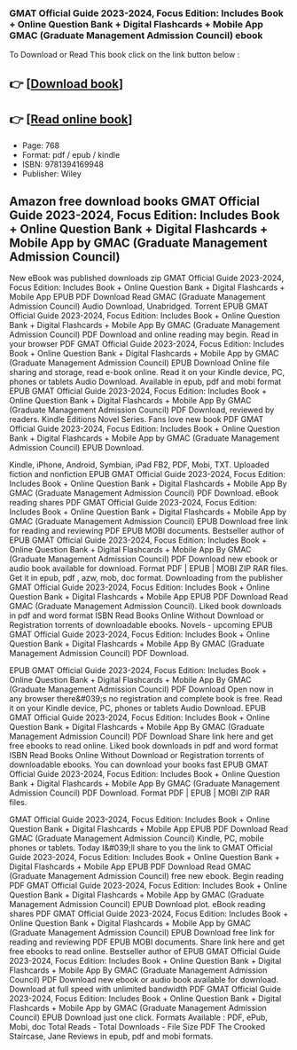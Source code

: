 ### GMAT Official Guide 2023-2024, Focus Edition: Includes Book + Online Question Bank + Digital Flashcards + Mobile App GMAC (Graduate Management Admission Council) ebook

To Download or Read This book click on the link button below :

## 👉  [**[Download book](http://ebooksharez.info/download.php?group=book&from=github.com&id=671824&lnk=1066 "Download book")**]

## 👉  [**[Read online book](http://ebooksharez.info/download.php?group=book&from=github.com&id=671824&lnk=1066 "Read online book")**]


* Page: 768
* Format: pdf / epub / kindle
* ISBN: 9781394169948
* Publisher: Wiley



## Amazon free download books GMAT Official Guide 2023-2024, Focus Edition: Includes Book + Online Question Bank + Digital Flashcards + Mobile App by GMAC (Graduate Management Admission Council)


New eBook was published downloads zip GMAT Official Guide 2023-2024, Focus Edition: Includes Book + Online Question Bank + Digital Flashcards + Mobile App EPUB PDF Download Read GMAC (Graduate Management Admission Council) Audio Download, Unabridged. Torrent EPUB GMAT Official Guide 2023-2024, Focus Edition: Includes Book + Online Question Bank + Digital Flashcards + Mobile App By GMAC (Graduate Management Admission Council) PDF Download and online reading may begin. Read in your browser PDF GMAT Official Guide 2023-2024, Focus Edition: Includes Book + Online Question Bank + Digital Flashcards + Mobile App by GMAC (Graduate Management Admission Council) EPUB Download Online file sharing and storage, read e-book online. Read it on your Kindle device, PC, phones or tablets Audio Download. Available in epub, pdf and mobi format EPUB GMAT Official Guide 2023-2024, Focus Edition: Includes Book + Online Question Bank + Digital Flashcards + Mobile App By GMAC (Graduate Management Admission Council) PDF Download, reviewed by readers. Kindle Editions Novel Series. Fans love new book PDF GMAT Official Guide 2023-2024, Focus Edition: Includes Book + Online Question Bank + Digital Flashcards + Mobile App by GMAC (Graduate Management Admission Council) EPUB Download.

Kindle, iPhone, Android, Symbian, iPad FB2, PDF, Mobi, TXT. Uploaded fiction and nonfiction EPUB GMAT Official Guide 2023-2024, Focus Edition: Includes Book + Online Question Bank + Digital Flashcards + Mobile App By GMAC (Graduate Management Admission Council) PDF Download. eBook reading shares PDF GMAT Official Guide 2023-2024, Focus Edition: Includes Book + Online Question Bank + Digital Flashcards + Mobile App by GMAC (Graduate Management Admission Council) EPUB Download free link for reading and reviewing PDF EPUB MOBI documents. Bestseller author of EPUB GMAT Official Guide 2023-2024, Focus Edition: Includes Book + Online Question Bank + Digital Flashcards + Mobile App By GMAC (Graduate Management Admission Council) PDF Download new ebook or audio book available for download. Format PDF | EPUB | MOBI ZIP RAR files. Get it in epub, pdf , azw, mob, doc format. Downloading from the publisher GMAT Official Guide 2023-2024, Focus Edition: Includes Book + Online Question Bank + Digital Flashcards + Mobile App EPUB PDF Download Read GMAC (Graduate Management Admission Council). Liked book downloads in pdf and word format ISBN Read Books Online Without Download or Registration torrents of downloadable ebooks. Novels - upcoming EPUB GMAT Official Guide 2023-2024, Focus Edition: Includes Book + Online Question Bank + Digital Flashcards + Mobile App By GMAC (Graduate Management Admission Council) PDF Download.

EPUB GMAT Official Guide 2023-2024, Focus Edition: Includes Book + Online Question Bank + Digital Flashcards + Mobile App By GMAC (Graduate Management Admission Council) PDF Download Open now in any browser there&amp;#039;s no registration and complete book is free. Read it on your Kindle device, PC, phones or tablets Audio Download. EPUB GMAT Official Guide 2023-2024, Focus Edition: Includes Book + Online Question Bank + Digital Flashcards + Mobile App By GMAC (Graduate Management Admission Council) PDF Download Share link here and get free ebooks to read online. Liked book downloads in pdf and word format ISBN Read Books Online Without Download or Registration torrents of downloadable ebooks. You can download your books fast EPUB GMAT Official Guide 2023-2024, Focus Edition: Includes Book + Online Question Bank + Digital Flashcards + Mobile App By GMAC (Graduate Management Admission Council) PDF Download. Format PDF | EPUB | MOBI ZIP RAR files.

GMAT Official Guide 2023-2024, Focus Edition: Includes Book + Online Question Bank + Digital Flashcards + Mobile App EPUB PDF Download Read GMAC (Graduate Management Admission Council) Kindle, PC, mobile phones or tablets. Today I&amp;#039;ll share to you the link to GMAT Official Guide 2023-2024, Focus Edition: Includes Book + Online Question Bank + Digital Flashcards + Mobile App EPUB PDF Download Read GMAC (Graduate Management Admission Council) free new ebook. Begin reading PDF GMAT Official Guide 2023-2024, Focus Edition: Includes Book + Online Question Bank + Digital Flashcards + Mobile App by GMAC (Graduate Management Admission Council) EPUB Download plot. eBook reading shares PDF GMAT Official Guide 2023-2024, Focus Edition: Includes Book + Online Question Bank + Digital Flashcards + Mobile App by GMAC (Graduate Management Admission Council) EPUB Download free link for reading and reviewing PDF EPUB MOBI documents. Share link here and get free ebooks to read online. Bestseller author of EPUB GMAT Official Guide 2023-2024, Focus Edition: Includes Book + Online Question Bank + Digital Flashcards + Mobile App By GMAC (Graduate Management Admission Council) PDF Download new ebook or audio book available for download. Download at full speed with unlimited bandwidth PDF GMAT Official Guide 2023-2024, Focus Edition: Includes Book + Online Question Bank + Digital Flashcards + Mobile App by GMAC (Graduate Management Admission Council) EPUB Download just one click. Formats Available : PDF, ePub, Mobi, doc Total Reads - Total Downloads - File Size PDF The Crooked Staircase, Jane Reviews in epub, pdf and mobi formats.





